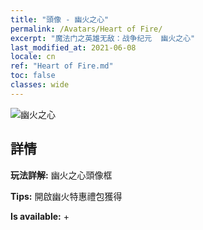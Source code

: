 ```yaml
---
title: "頭像 - 幽火之心"
permalink: /Avatars/Heart of Fire/
excerpt: "魔法门之英雄无敌：战争纪元  幽火之心"
last_modified_at: 2021-06-08
locale: cn
ref: "Heart of Fire.md"
toc: false
classes: wide
---
```

 ![幽火之心](/images/a/avatarFrame_23.png)

## 詳情

 **玩法詳解:** 幽火之心頭像框 

 **Tips:** 開啟幽火特惠禮包獲得 

 **Is available:**  + 

